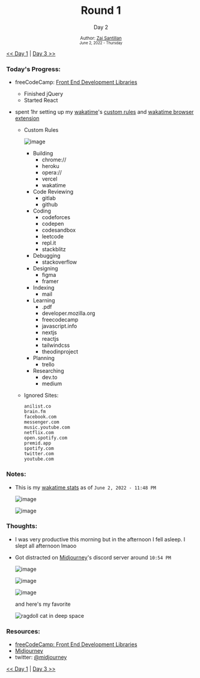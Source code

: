 <div align="center">
  <h1>Round 1</h1>
  <p>Day 2</p>

  <sub>
    Author: <a href="https://github.com/plskz" target="_blank">Zai Santillan</a>
    <br>
    <small>June 2, 2022 - Thursday</small>
  </sub>
</div>

[<< Day 1](day001.md) | [Day 3 >>](day003.md)

### Today's Progress:

- freeCodeCamp: [Front End Development Libraries](https://www.freecodecamp.org/learn/front-end-development-libraries/)

  - Finished jQuery
  - Started React

- spent 1hr setting up my [wakatime](https://wakatime.com)'s [custom rules](https://wakatime.com/settings/rules) and [wakatime browser extension](https://chrome.google.com/webstore/detail/wakatime/jnbbnacmeggbgdjgaoojpmhdlkkpblgi)

  - Custom Rules

    ![image](https://user-images.githubusercontent.com/57343545/171640364-031541fe-855c-430d-9e64-5fd2cc38258b.png)

    - Building
      - chrome://
      - heroku
      - opera://
      - vercel
      - wakatime
    - Code Reviewing
      - gitlab
      - github
    - Coding
      - codeforces
      - codepen
      - codesandbox
      - leetcode
      - repl.it
      - stackblitz
    - Debugging
      - stackoverflow
    - Designing
      - figma
      - framer
    - Indexing
      - mail
    - Learning
      - .pdf
      - developer.mozilla.org
      - freecodecamp
      - javascript.info
      - nextjs
      - reactjs
      - tailwindcss
      - theodinproject
    - Planning
      - trello
    - Researching
      - dev.to
      - medium

  - Ignored Sites:
    ```
    anilist.co
    brain.fm
    facebook.com
    messenger.com
    music.youtube.com
    netflix.com
    open.spotify.com
    premid.app
    spotify.com
    twitter.com
    youtube.com
    ```

### Notes:

- This is my [wakatime stats](https://wakatime.com/@plskz) as of `June 2, 2022 - 11:48 PM`

  ![image](https://user-images.githubusercontent.com/57343545/171669597-6bd1fb66-7c99-47cc-be69-1246b9818c9b.png)

  ![image](https://user-images.githubusercontent.com/57343545/171670349-1143c063-8f3f-43d3-8bbc-7d073ba34eb2.png)

### Thoughts:

- I was very productive this morning but in the afternoon I fell asleep. I slept all afternoon lmaoo
- Got distracted on [Midjourney](https://www.midjourney.com)'s discord server around `10:54 PM`

  ![image](https://user-images.githubusercontent.com/57343545/171672003-3699d1ee-30f7-4f12-ab89-e3826c30a434.png)

  ![image](https://user-images.githubusercontent.com/57343545/171672265-80c77345-1e7d-4672-b062-6435ae35b64a.png)

  ![image](https://user-images.githubusercontent.com/57343545/171672399-11244258-2627-4792-835e-aeb73538a77a.png)

  and here's my favorite

  ![ragdoll cat in deep space](https://user-images.githubusercontent.com/57343545/171672496-f78d42fb-6f2b-452f-8379-12d290d44a29.png)

### Resources:

- [freeCodeCamp: Front End Development Libraries](https://www.freecodecamp.org/learn/front-end-development-libraries/)
- [Midjourney](https://www.midjourney.com)
- twitter: [@midjourney](https://twitter.com/midjourney)

[<< Day 1](day001.md) | [Day 3 >>](day003.md)
